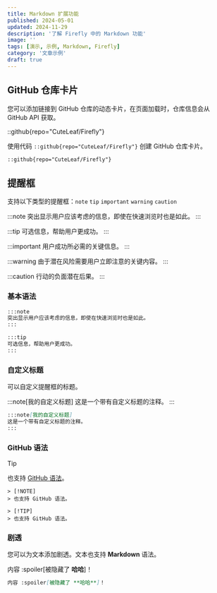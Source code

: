 ```yaml
---
title: Markdown 扩展功能
published: 2024-05-01
updated: 2024-11-29
description: '了解 Firefly 中的 Markdown 功能'
image: ''
tags: [演示, 示例, Markdown, Firefly]
category: '文章示例'
draft: true
---
```


## GitHub 仓库卡片

您可以添加链接到 GitHub 仓库的动态卡片，在页面加载时，仓库信息会从 GitHub API 获取。

::github{repo="CuteLeaf/Firefly"}

使用代码 `::github{repo="CuteLeaf/Firefly"}` 创建 GitHub 仓库卡片。

```markdown
::github{repo="CuteLeaf/Firefly"}
```

## 提醒框

支持以下类型的提醒框：`note` `tip` `important` `warning` `caution`

:::note
突出显示用户应该考虑的信息，即使在快速浏览时也是如此。
:::

:::tip
可选信息，帮助用户更成功。
:::

:::important
用户成功所必需的关键信息。
:::

:::warning
由于潜在风险需要用户立即注意的关键内容。
:::

:::caution
行动的负面潜在后果。
:::

### 基本语法

```markdown
:::note
突出显示用户应该考虑的信息，即使在快速浏览时也是如此。
:::

:::tip
可选信息，帮助用户更成功。
:::
```

### 自定义标题

可以自定义提醒框的标题。

:::note[我的自定义标题]
这是一个带有自定义标题的注释。
:::

```markdown
:::note[我的自定义标题]
这是一个带有自定义标题的注释。
:::
```

### GitHub 语法

> [!TIP]
> 也支持 [GitHub 语法](https://github.com/orgs/community/discussions/16925)。

```
> [!NOTE]
> 也支持 GitHub 语法。

> [!TIP]
> 也支持 GitHub 语法。
```

### 剧透

您可以为文本添加剧透。文本也支持 **Markdown** 语法。

内容 :spoiler[被隐藏了 **哈哈**]！

```markdown
内容 :spoiler[被隐藏了 **哈哈**]！
